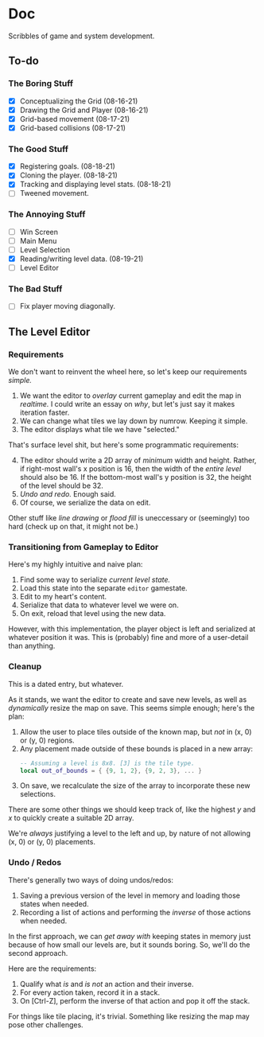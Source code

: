 # Doc
Scribbles of game and system development.

## To-do
### The Boring Stuff
- [x] Conceptualizing the Grid (08-16-21)
- [x] Drawing the Grid and Player (08-16-21)
- [x] Grid-based movement (08-17-21)
- [x] Grid-based collisions (08-17-21)

### The Good Stuff
- [x] Registering goals. (08-18-21)
- [x] Cloning the player. (08-18-21)
- [x] Tracking and displaying level stats. (08-18-21)
- [ ] Tweened movement.

### The Annoying Stuff
- [ ] Win Screen
- [ ] Main Menu
- [ ] Level Selection
- [x] Reading/writing level data. (08-19-21)
- [ ] Level Editor

### The Bad Stuff
- [ ] Fix player moving diagonally.

## The Level Editor
### Requirements
We don't want to reinvent the wheel here, so let's keep our requirements *simple.*
1. We want the editor to *overlay* current gameplay and edit the map in *realtime.* I could write an essay on *why*, but let's just say it makes iteration faster.
2. We can change what tiles we lay down by numrow. Keeping it simple.
3. The editor displays what tile we have "selected."

That's surface level shit, but here's some programmatic requirements:

4. The editor should write a 2D array of *minimum* width and height. Rather, if right-most wall's x position is 16, then the width of the *entire level* should also be 16. If the bottom-most wall's y position is 32, the height of the level should be 32.
5. *Undo and redo.* Enough said.
6. Of course, we serialize the data on edit.

Other stuff like *line drawing* or *flood fill* is uneccessary or (seemingly) too hard (check up on that, it might not be.)

### Transitioning from Gameplay to Editor
Here's my highly intuitive and naive plan:
1. Find some way to serialize *current level state.*
2. Load this state into the separate `editor` gamestate.
3. Edit to my heart's content.
4. Serialize that data to whatever level we were on.
5. On exit, reload that level using the new data.

However, with this implementation, the player object is left and serialized at whatever position it was. This is (probably) fine and more of a user-detail than anything.

### Cleanup
This is a dated entry, but whatever.

As it stands, we want the editor to create and save new levels, as well as *dynamically* resize the map on save. This seems simple enough; here's the plan:
1. Allow the user to place tiles outside of the known map, but *not* in (x, 0) or (y, 0) regions.
2. Any placement made outside of these bounds is placed in a new array:
   ```lua
   -- Assuming a level is 8x8. [3] is the tile type.
   local out_of_bounds = { {9, 1, 2}, {9, 2, 3}, ... }
   ```
3. On save, we recalculate the size of the array to incorporate these new selections.

There are some other things we should keep track of, like the highest *y* and *x* to quickly create a suitable 2D array.

We're *always* justifying a level to the left and up, by nature of not allowing (x, 0) or (y, 0) placements.

### Undo / Redos
There's generally two ways of doing undos/redos:
1. Saving a previous version of the level in memory and loading those states when needed.
2. Recording a list of actions and performing the *inverse* of those actions when needed.

In the first approach, we can *get away with* keeping states in memory just because of how small our levels are, but it sounds boring. So, we'll do the second approach.

Here are the requirements:
1. Qualify what *is* and *is not* an action and their inverse.
2. For every action taken, record it in a stack.
3. On [Ctrl-Z], perform the inverse of that action and pop it off the stack.

For things like tile placing, it's trivial. Something like resizing the map may pose other challenges.